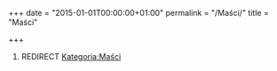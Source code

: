 +++
date = "2015-01-01T00:00:00+01:00"
permalink = "/Maści/"
title = "Maści"

+++

1.  REDIRECT [Kategoria:Maści](/atopedia/Kategoria:Maści "wikilink")

